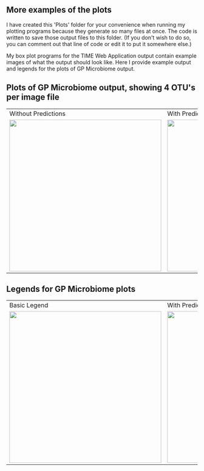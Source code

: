 ## More examples of the plots
I have created this 'Plots' folder for your convenience when running my plotting programs because they generate so many files at once. The code is written to save those output files to this folder. (If you don't wish to do so, you can comment out that line of code or edit it to put it somewhere else.)

My box plot programs for the TIME Web Application output contain example images of what the output should look like. Here I provide example output and legends for the plots of GP Microbiome output. 

## Plots of GP Microbiome output, showing 4 OTU's per image file
<table>
  <tr>
  <td> Without Predictions </td>
  <td> With Predictions Included </td>
  </tr>
  <tr>
<td> <img src='https://imgur.com/vuKEgOz.png' style='height:400px'></td>
  
<td><img src='https://imgur.com/rf8cBpv.png' style='height:400px'></td>
</tr></table>

## Legends for GP Microbiome plots
<table>
  <tr>
    <td> Basic Legend</td>
    <td> With Predictions </td>
    <td> Leave-One-Out with Predictions</td>
  <tr>
    <td> <img src='https://imgur.com/67y06Aa.png' style='height:400px'></td>
    <td><img src='https://imgur.com/NVzCBG2.png' style='height:400px'></td>
    <td><img src='https://imgur.com/8UJp7WS.png' style='height:400px'></td>
    </tr>
  </table>

